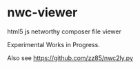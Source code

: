 # nwc-viewer
html5 js networthy composer file viewer

Experimental Works in Progress.

Also see https://github.com/zz85/nwc2ly.py
